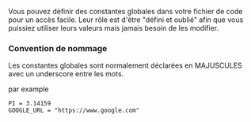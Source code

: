 Vous pouvez définir des constantes globales dans votre fichier de code pour un accès facile. Leur rôle est d'être "défini et oublié" afin que vous puissiez utiliser leurs valeurs mais jamais besoin de les modifier.

### Convention de nommage
Les constantes globales sont normalement déclarées en MAJUSCULES avec un underscore entre les mots.

par example

```
PI = 3.14159
GOOGLE_URL = "https://www.google.com"
```